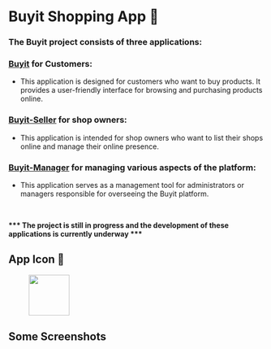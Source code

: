 # Buyit Shopping App 🛒

### The Buyit project consists of three applications: 

### [Buyit](https://github.com/souvikmondal01/Buyit-Shopping-App) for Customers:
* This application is designed for customers who want to buy products. It provides a user-friendly interface for browsing and purchasing products online.
### [Buyit-Seller](https://github.com/souvikmondal01/Buyit-Seller) for shop owners:
* This application is intended for shop owners who want to list their shops online and manage their online presence. 
### [Buyit-Manager](https://github.com/souvikmondal01/Buyit-Manager) for managing various aspects of the platform:
* This application serves as a management tool for administrators or managers responsible for overseeing the Buyit platform.

</br>

<b> *** The project is still in progress and the development of these applications is currently underway ***</b>

## App Icon 📱
<img src="https://github.com/mondal-souvik/git/assets/100204863/d9c6fc27-5988-48d8-8072-c8fc256da0f8" width="80px" hspace="40">

## Some Screenshots
